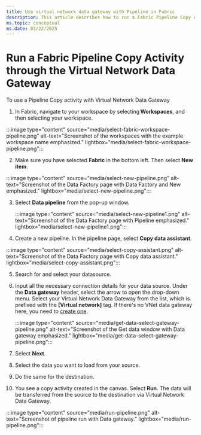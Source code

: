 ```yaml
---
title: Use virtual network data gateway with Pipeline in Fabric
description: This article describes how to run a Fabric Pipeline Copy Activity through the Virtual Network Data Gateway.
ms.topic: conceptual
ms.date: 03/22/2025
---
```


# Run a Fabric Pipeline Copy Activity through the Virtual Network Data Gateway 

To use a Pipeline Copy activity with Virtual Network Data Gateway 

1. In Fabric, navigate to your workspace by selecting **Workspaces**, and then selecting your workspace. 

:::image type="content" source="media/select-fabric-workspace-pipeline.png" alt-text="Screenshot of the workspaces with the example workspace name emphasized." lightbox="media/select-fabric-workspace-pipeline.png":::

2. Make sure you have selected **Fabric** in the bottom left. Then select **New item**.

 :::image type="content" source="media/select-new-pipeline.png" alt-text="Screenshot of the Data Factory page with Data Factory and New emphasized." lightbox="media/select-new-pipeline.png":::

3. Select **Data pipeline** from the pop-up window.

   :::image type="content" source="media/select-new-pipeline1.png" alt-text="Screenshot of the Data Factory page with Pipeline emphasized." lightbox="media/select-new-pipeline1.png":::

4. Create a new pipeline. In the pipeline page, select **Copy data assistant**.

 :::image type="content" source="media/select-copy-assistant.png" alt-text="Screenshot of the Data Factory page with Copy data assistant." lightbox="media/select-copy-assistant.png":::

5. Search for and select your datasource.
6. Input all the necessary connection details for your data source. Under the **Data gateway** header, select the arrow to open the drop-down menu. Select your Virtual Network Data Gateway from the list, which is prefixed with the **[Virtual network]** tag. If there's no VNet data gateway here, you need to [create one](create-data-gateways.md).

   :::image type="content" source="media/get-data-select-gateway-pipeline.png" alt-text="Screenshot of the Get data window with Data gateway emphasized." lightbox="media/get-data-select-gateway-pipeline.png":::

7. Select **Next**.
8. Select the data you want to load from your source.
9. Do the same for the destination.
10. You see a copy activity created in the canvas. Select **Run**. The data will be transferred from the source to the destination via Virtual Network Data Gateway.

:::image type="content" source="media/run-pipeline.png" alt-text="Screenshot of pipeline run with Data gateway." lightbox="media/run-pipeline.png":::
